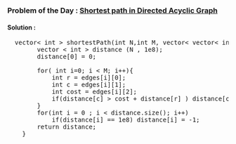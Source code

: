 ### Problem of the Day : [Shortest path in Directed Acyclic Graph](https://practice.geeksforgeeks.org/problems/shortest-path-in-undirected-graph/1)

#### Solution :
<pre>
  vector< int > shortestPath(int N,int M, vector< vector< int > >& edges){
        vector < int > distance (N , 1e8);
        distance[0] = 0;
        
        for( int i=0; i < M; i++){
            int r = edges[i][0];
            int c = edges[i][1];
            int cost = edges[i][2];
            if(distance[c] > cost + distance[r] ) distance[c] = cost + distance[r];
        }
        for(int i = 0 ; i < distance.size(); i++)
            if(distance[i] == 1e8) distance[i] = -1;
        return distance;
    }
</pre>
